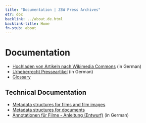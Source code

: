 ```yaml
---
title: "Documentation | ZBW Press Archives"
etr: doc
backlink: ../about.de.html
backlink-title: Home
fn-stub: about
---
```


# Documentation

* [Hochladen von Artikeln nach Wikimedia Commons](commons_upload.de.html) (in German)
* [Urheberrecht Presseartikel](ipr.de.html) (in German)
* [Glossary](glossary.en.html)

## Technical Documentation

* [Metadata structures for films and film images](tech/film_meta.en.html)
* [Metadata structures for documents](tech/document_meta.en.html)
* [Annotationen für Filme - Anleitung (Entwurf)](tech/film_annotation.de.html) (in German)



